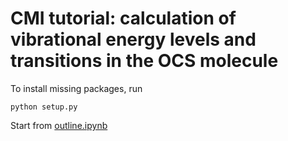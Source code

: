 # CMI tutorial: calculation of vibrational energy levels and transitions in the OCS molecule

To install missing packages, run
```
python setup.py
```

Start from [outline.ipynb](outline.ipynb)
